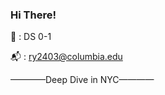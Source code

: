 ### Hi There!




🌱   :   DS 0-1



:mailbox_with_mail:   :   ry2403@columbia.edu


————Deep Dive in NYC————

<!--
**Alvayang923/Alvayang923** is a ✨ _special_ ✨ repository because its `README.md` (this file) appears on your GitHub profile.

Here are some ideas to get you started:

- 🔭 I’m currently working on ...
- 🌱 I’m currently learning ...
- 👯 I’m looking to collaborate on ...
- 🤔 I’m looking for help with ...
- 💬 Ask me about ...
- 📫 ry2403@columbia.edu
- 😄 Pronouns: ...
- ⚡ Fun fact: ...
-->

